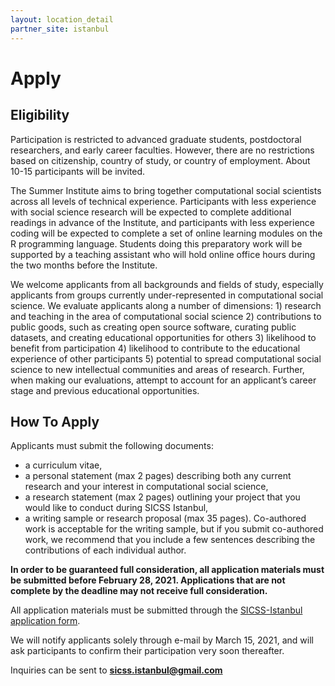 ```yaml
---
layout: location_detail
partner_site: istanbul
---
```


# Apply

## Eligibility

Participation is restricted to advanced graduate students, postdoctoral researchers, and early career faculties. However, there are no restrictions based on citizenship, country of study, or country of employment. About 10-15 participants will be invited. 

The Summer Institute aims to bring together computational social scientists across all levels of technical experience. Participants with less experience with social science research will be expected to complete additional readings in advance of the Institute, and participants with less experience coding will be expected to complete a set of online learning modules on the R programming language. Students doing this preparatory work will be supported by a teaching assistant who will hold online office hours during the two months before the Institute.

We welcome applicants from all backgrounds and fields of study, especially applicants from groups currently under-represented in computational social science. We evaluate applicants along a number of dimensions: 1) research and teaching in the area of computational social science 2) contributions to public goods, such as creating open source software, curating public datasets, and creating educational opportunities for others 3) likelihood to benefit from participation 4) likelihood to contribute to the educational experience of other participants 5) potential to spread computational social science to new intellectual communities and areas of research. Further, when making our evaluations, attempt to account for an applicant’s career stage and previous educational opportunities.


## How To Apply

Applicants must submit the following documents: 
* a curriculum vitae, 
* a personal statement (max 2 pages) describing both any current research and your interest in computational social science, 
* a research statement (max 2 pages) outlining your project that you would like to conduct during SICSS Istanbul, 
* a writing sample or research proposal (max 35 pages). Co-authored work is acceptable for the writing sample, but if you submit co-authored work, we recommend that you include a few sentences describing the contributions of each individual author.

**In order to be guaranteed full consideration, all application materials must be submitted before February 28, 2021. Applications that are not complete by the deadline may not receive full consideration.**  

All application materials must be submitted through the [SICSS-Istanbul application form](https://forms.gle/BdfNzvxvthKbPnjS6).

We will notify applicants solely through e-mail by March 15, 2021, and will ask participants to confirm their participation very soon thereafter.

Inquiries can be sent to **[sicss.istanbul@gmail.com](mailto:sicss.istanbul@gmail.com)**
